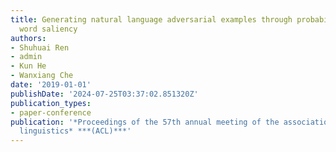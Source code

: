 ```yaml
---
title: Generating natural language adversarial examples through probability weighted
  word saliency
authors:
- Shuhuai Ren
- admin
- Kun He
- Wanxiang Che
date: '2019-01-01'
publishDate: '2024-07-25T03:37:02.851320Z'
publication_types:
- paper-conference
publication: '*Proceedings of the 57th annual meeting of the association for computational
  linguistics* ***(ACL)***'
---
```

